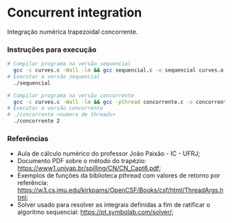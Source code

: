 # Concurrent integration
Integração numérica trapezoidal concorrente.

### Instruções para execução
``` bash
# Compilar programa na versão sequencial
  gcc -c curves.c -Wall -lm && gcc sequencial.c -o sequencial curves.o -Wall -lm
# Executar a versão sequencial
  ./sequencial

# Compilar programa na versão concorrente
  gcc -c curves.c -Wall -lm && gcc -pthread concorrente.c -o concorrente curves.o -Wall -lm
# Executar a versão concorrente
# ./concorrente <numero de threads>
  ./concorrente 2
```

### Referências
- Aula de cálculo numérico do professor João Paixão - IC - UFRJ;
- Documento PDF sobre o método do trapézio: https://www1.univap.br/spilling/CN/CN_Capt6.pdf;
- Exemplos de funções da biblioteca pthread com valores de retorno por referência: https://w3.cs.jmu.edu/kirkpams/OpenCSF/Books/csf/html/ThreadArgs.html;
- Solver usado para resolver as integrais definidas a fim de ratificar o algoritmo sequencial: https://pt.symbolab.com/solver/;